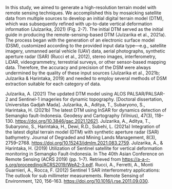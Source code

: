 In this study, we aimed to generate a high-resolution terrain model with remote sensing techniques. We accomplished this by mosaicking satellite data from multiple sources to develop an initial digital terrain model (DTM), which was subsequently refined with up-to-date vertical deformation information (Julzarika, 2021) (Fig. 2-7). The initial DTM served as the initial guide in producing the remote-sensing-based DTM (Julzarika et al., 2021a). The process began with the generation of an electronic surface model (DSM), customized according to the provided input data type—e.g., satellite imagery, unmanned aerial vehicle (UAV) data, aerial photographs, synthetic aperture radar (SAR) (Rucci et al., 2012), stereo images, interferometry, LiDAR, videogrammetry, terrestrial surveys, or other sensor-based mapping data. Therefore, the accuracy and precision of the DSM were always undermined by the quality of these input sources (Julzarika et al., 2021b; Julzarika & Harintaka, 2019) and needed to employ several methods of DSM extraction suitable for each category of data.

Julzarika, A. (2021) The updated DTM model using ALOS PALSAR/PALSAR-2 and Sentinel-1 imageries for dynamic topography. [Doctoral dissertation, Universitas Gadjah Mada].
Julzarika, A., Aditya, T., Subaryono, S., Harintaka, H. (2021b) The latest DTM using InSAR for dynamics detection of Semangko fault-Indonesia. Geodesy and Cartography (Vilnius), 47(3), 118–130. https://doi.org/10.3846/gac.2021.12621.
Julzarika, A., Aditya, T., Subaryono, S., Harintaka, H., Dewi, R.D., Subehi, L. (2021a) Integration of the latest digital terrain model (DTM) with synthetic aperture radar (SAR) bathymetry. Journal of Degraded and Mining Lands Management, 8(3), 2759–2768. https://doi.org/10.15243/jdmlm.2021.083.2759.
Julzarika, A., & Harintaka, H. (2019) Utilization of Sentinel satellite for vertical deformation monitoring in Semangko Fault-Indonesia. In The 40th Asian Conference on Remote Sensing (ACRS 2019) (pp. 1–7). Retrieved from https://a-a-r-s.org/proceeding/ACRS2019/WeA2-3.pdf.
Rucci, A., Ferretti, A., Monti Guarnieri, A., Rocca, F. (2012) Sentinel 1 SAR interferometry applications: The outlook for sub millimeter measurements. Remote Sensing of Environment, 120, 156–163. https://doi.org/10.1016/j.rse.2011.09.030.
